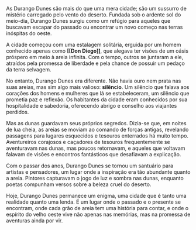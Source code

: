 As Durango Dunes são mais do que uma mera cidade; são um sussurro de mistério carregado pelo vento do deserto. Fundada sob o ardente sol do meio-dia, Durango Dunes surgiu como um refúgio para aqueles que buscavam escapar do passado ou encontrar um novo começo nas terras inóspitas do oeste.

A cidade começou com uma estalagem solitária, erguida por um homem conhecido apenas como **[[Don Diego]]**, que alegava ter visões de um oásis próspero em meio à areia infinita. Com o tempo, outros se juntaram a ele, atraídos pela promessa de liberdade e pela chance de possuir um pedaço da terra selvagem.

No entanto, Durango Dunes era diferente. Não havia ouro nem prata nas suas areias, mas sim algo mais valioso: **silêncio**. Um silêncio que falava aos corações dos homens e mulheres que lá se estabeleceram, um silêncio que prometia paz e reflexão. Os habitantes da cidade eram conhecidos por sua hospitalidade e sabedoria, oferecendo abrigo e conselho aos viajantes perdidos.

Mas as dunas guardavam seus próprios segredos. Dizia-se que, em noites de lua cheia, as areias se moviam ao comando de forças antigas, revelando passagens para lugares esquecidos e tesouros enterrados há muito tempo. Aventureiros corajosos e caçadores de tesouros frequentemente se aventuravam nas dunas, mas poucos retornavam, e aqueles que voltavam falavam de visões e encontros fantásticos que desafiavam a explicação.

Com o passar dos anos, Durango Dunes se tornou um santuário para artistas e pensadores, um lugar onde a inspiração era tão abundante quanto a areia. Pintores capturavam o jogo de luz e sombra nas dunas, enquanto poetas compunham versos sobre a beleza cruel do deserto.

Hoje, Durango Dunes permanece um enigma, uma cidade que é tanto uma realidade quanto uma lenda. É um lugar onde o passado e o presente se encontram, onde cada grão de areia tem uma história para contar, e onde o espírito do velho oeste vive não apenas nas memórias, mas na promessa de aventuras ainda por vir.